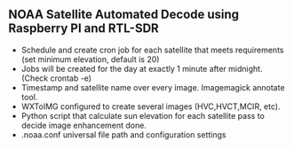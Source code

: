 ## NOAA Satellite Automated Decode using Raspberry PI and RTL-SDR

- Schedule and create cron job for each satellite that meets requirements (set minimum elevation, default is 20)
- Jobs will be created for the day at exactly 1 minute after midnight. (Check crontab -e)
- Timestamp and satellite name over every image. Imagemagick annotate tool.
- WXToIMG configured to create several images (HVC,HVCT,MCIR, etc).
- Python script that calculate sun elevation for each satellite pass to decide image enhancement done.
- .noaa.conf universal file path and configuration settings
